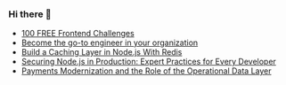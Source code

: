 ### Hi there 👋
<!-- daily.dev BOOKMARKS:START -->
- [100 FREE Frontend Challenges](https://app.daily.dev/posts/rWz8jfJlf?utm_source=rss&utm_medium=bookmarks&utm_campaign=mBzS9yGu2kYgKY4tuhxYN)
- [Become the go-to engineer in your organization](https://app.daily.dev/posts/wwzEC8leU?utm_source=rss&utm_medium=bookmarks&utm_campaign=mBzS9yGu2kYgKY4tuhxYN)
- [Build a Caching Layer in Node.js With Redis](https://app.daily.dev/posts/hK0PPq0i6?utm_source=rss&utm_medium=bookmarks&utm_campaign=mBzS9yGu2kYgKY4tuhxYN)
- [Securing Node.js in Production: Expert Practices for Every Developer](https://app.daily.dev/posts/QdKTQwMvs?utm_source=rss&utm_medium=bookmarks&utm_campaign=mBzS9yGu2kYgKY4tuhxYN)
- [Payments Modernization and the Role of the Operational Data Layer](https://app.daily.dev/posts/ISvPIOPId?utm_source=rss&utm_medium=bookmarks&utm_campaign=mBzS9yGu2kYgKY4tuhxYN)
<!-- daily.dev BOOKMARKS:END -->
<!--
**nirmal-patel-s/nirmal-patel-s** is a ✨ _special_ ✨ repository because its `README.md` (this file) appears on your GitHub profile.

Here are some ideas to get you started:

- 🔭 I’m currently working on ...
- 🌱 I’m currently learning ...
- 👯 I’m looking to collaborate on ...
- 🤔 I’m looking for help with ...
- 💬 Ask me about ...
- 📫 How to reach me: ...
- 😄 Pronouns: ...
- ⚡ Fun fact: ...
-->

